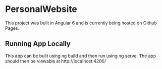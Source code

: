 # PersonalWebsite

This project was built in Angular 6 and is currently being hosted on Github Pages.

## Running App Locally

This app can be built using ng build and then run using ng serve. The app should then be viewable at http://localhost:4200/